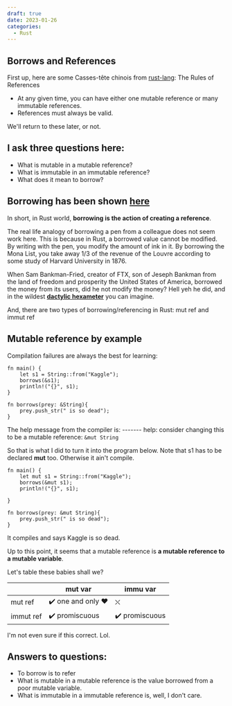 ```yaml
---
draft: true 
date: 2023-01-26
categories:
  - Rust
---
```

## Borrows and References

First up, here are some Casses-tête chinois from [rust-lang](https://doc.rust-lang.org/book/ch04-02-references-and-borrowing.html):
The Rules of References

- At any given time, you can have either one mutable reference or many immutable references.
- References must always be valid.

We'll return to these later, or not.

## I ask three questions here:

- What is mutable in a mutable reference?
- What is immutable in an immutable reference?
- What does it mean to borrow?

## Borrowing has been shown [here](/Ownership_in_Rust)

In short, in Rust world, **borrowing is the action of creating a reference**.

The real life analogy of borrowing a pen from a colleague does not seem work here. This is because in Rust, a borrowed value cannot be modified. By writing with the pen, you modify the amount of ink in it. By borrowing the Mona List, you take away 1/3 of the revenue of the Louvre according to some study of Harvard University in 1876.

When Sam Bankman-Fried, creator of FTX, son of Jeseph Bankman from the land of freedom and prosperity the United States of America, borrowed the money from its users, did he not modify the money? Hell yeh he did, and in the wildest **[dactylic hexameter](https://en.wikipedia.org/wiki/Dactylic_hexameter)** you can imagine.

And, there are two types of borrowing/referencing in Rust: mut ref and immut ref  

## Mutable reference by example

Compilation failures are always the best for learning:
```
fn main() {
    let s1 = String::from("Kaggle");
    borrows(&s1);
    println!("{}", s1);
}

fn borrows(prey: &String){
    prey.push_str(" is so dead");
}

```
The help message from the compiler is:
    ------- help: consider changing this to be a mutable reference: `&mut String`

So that is what I did to turn it into the program below. Note that s1 has to be declared **mut** too. Otherwise it ain't compile.

```
fn main() {
    let mut s1 = String::from("Kaggle");
    borrows(&mut s1);
    println!("{}", s1);

}

fn borrows(prey: &mut String){
    prey.push_str(" is so dead");
}
```

It compiles and says Kaggle is so dead.

Up to this point, it seems that a mutable reference is **a mutable reference to a mutable variable**. 

Let's table these babies shall we?

|           | mut var          | immu var      |
|-----------|------------------|---------------|
| mut ref   | ✔️ one and only ❤️ | ⛌             |
| immut ref | ✔️ promiscuous    | ✔️ promiscuous |

I'm not even sure if this correct. Lol.

## Answers to questions:
- To borrow is to refer
- What is mutable in a mutable reference is the value borrowed from a poor mutable variable.
- What is immutable in a immutable reference is, well, I don't care.